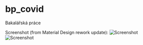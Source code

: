 # bp_covid
Bakalářská práce

Screenshot (from Material Design rework update):
![Screenshot](https://i.imgur.com/fJX4TPa.jpg)
![Screenshot](https://i.imgur.com/xJLzfW7.jpg)
